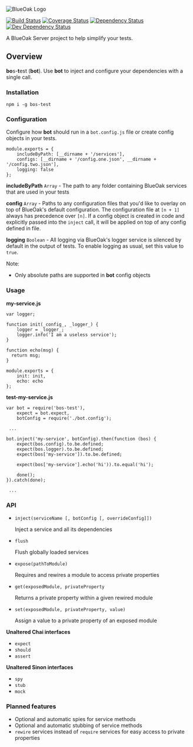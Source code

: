 ![BlueOak Logo](https://github.com/BlueOakJS/blueoak-server/wiki/images/blueoak.png)

[![Build Status](https://travis-ci.org/gconsidine/bos-test.svg?branch=master)](https://travis-ci.org/gconsidine/bos-test)
[![Coverage Status](https://coveralls.io/repos/github/gconsidine/bos-test/badge.svg?branch=master)](https://coveralls.io/github/gconsidine/bos-test?branch=master)
[![Dependency Status](https://david-dm.org/gconsidine/bos-test.svg)](https://david-dm.org/gconsidine/bos-test)
[![Dev Dependency Status](https://david-dm.org/gconsidine/bos-test/dev-status.svg)](https://david-dm.org/gconsidine/bos-test#info=devDependencies)

A BlueOak Server project to help simplify your tests.

## Overview

**bo**s-**t**est (**bot**). Use **bot** to inject and configure your dependencies with a single call.

### Installation

`npm i -g bos-test`

### Configuration

Configure how **bot** should run in a `bot.config.js` file or create config objects in your tests.


```
module.exports = {
    includeByPath: [__dirname + '/services'],
    configs: [__dirname + '/config.one.json', __dirname + '/config.two.json'],
    logging: false
};
```

**includeByPath** `Array` - The path to any folder containing BlueOak services that are used in your tests


**config** `Array` - Paths to any configuration files that you\'d like to overlay on top of BlueOak's 
default configuration. The configuration file at `[n + 1]` always has precedence over `[n]`. If a config object 
is created in code and explicitly passed into the `inject` call, it will be applied on top of any config defined 
in file.

**logging** `Boolean` - All logging via BlueOak's logger service is silenced by default in the output of tests. To 
enable logging as usual, set this value to `true`.

Note:

  * Only absolute paths are supported in **bot** config objects

### Usage


**my-service.js**

```
var logger;

function init(_config_, _logger_) {
    logger = _logger_;      
    logger.info('I am a useless service');
}

function echo(msg) {
  return msg;
}

module.exports = {
    init: init,
    echo: echo
};
```

**test-my-service.js**
```
var bot = require('bos-test'),
    expect = bot.expect,
    botConfig = require('./bot.config');

 ...

bot.inject('my-service', botConfig).then(function (bos) {
    expect(bos.config).to.be.defined;
    expect(bos.logger).to.be.defined;
    expect(bos['my-service']).to.be.defined;

    expect(bos['my-service'].echo('hi')).to.equal('hi');

    done();
}).catch(done);

 ...

```

### API

  * `inject(serviceName [, botConfig [, overrideConfig]])`
     
    Inject a service and all its dependencies
     
  * `flush`

    Flush globally loaded services

  * `expose(pathToModule)`

    Requires and rewires a module to access private properties

  * `get(exposedModule, privateProperty`

    Returns a private property within a given rewired module

  * `set(exposedModule, privateProperty, value)`

    Assign a value to a private property of an exposed module


**Unaltered Chai interfaces**

  * `expect`
  * `should`
  * `assert`

**Unaltered Sinon interfaces**

  * `spy`
  * `stub`
  * `mock`

### Planned features

  * Optional and automatic spies for service methods
  * Optional and automatic stubbing of service methods
  * `rewire` services instead of `require` services for easy access to private properties

